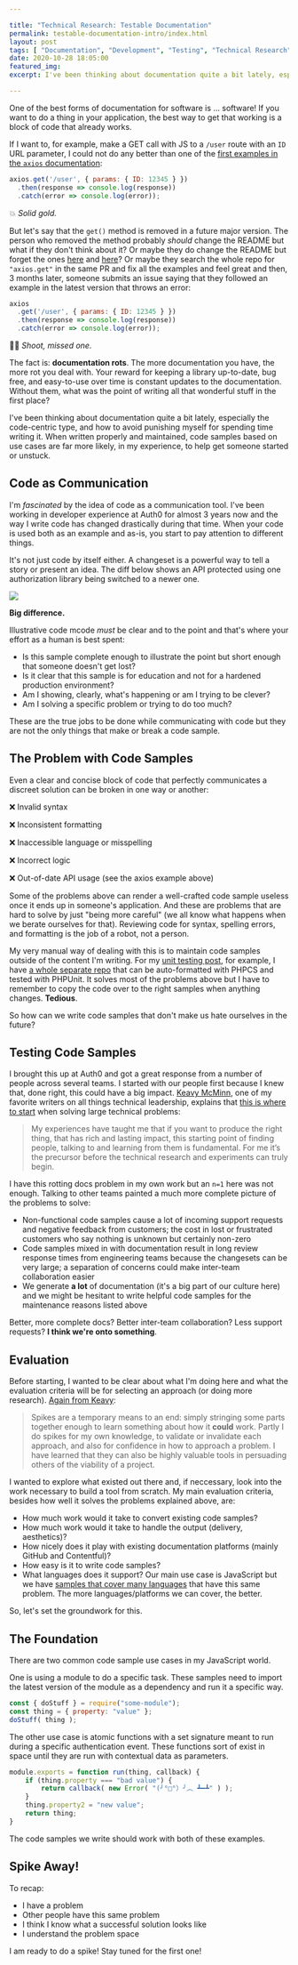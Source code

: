 ```yaml
---

title: "Technical Research: Testable Documentation"
permalink: testable-documentation-intro/index.html
layout: post
tags: [ "Documentation", "Development", "Testing", "Technical Research"]
date: 2020-10-28 18:05:00
featured_img:
excerpt: I've been thinking about documentation quite a bit lately, especially the code-centric type, and how to avoid punishing myself for spending time writing it. Here's the start of my research project to that end.

---
```


One of the best forms of documentation for software is ... software! If you want to do a thing in your application, the best way to get that working is a block of code that already works.

If I want to, for example, make a GET call with JS to a `/user` route with an `ID` URL parameter, I could not do any better than one of the [first examples in the `axios` documentation](https://github.com/axios/axios#example):

```js
axios.get('/user', { params: { ID: 12345 } })
  .then(response => console.log(response))
  .catch(error => console.log(error));
```

💥 *Solid gold.*

But let's say that the `get()` method is removed in a future major version. The person who removed the method probably *should* change the README but what if they don't think about it? Or maybe they do change the README but forget the ones [here](https://github.com/axios/axios/blob/master/examples/get/index.html#L13) and [here](https://github.com/axios/axios/blob/master/examples/all/index.html#L26-L27)? Or maybe they search the whole repo for `"axios.get"` in the same PR and fix all the examples and feel great and then, 3 months later, someone submits an issue saying that they followed an example in the latest version that throws an error:

```js
axios
  .get('/user', { params: { ID: 12345 } })
  .then(response => console.log(response))
  .catch(error => console.log(error));
```

🤦‍♂️ *Shoot, missed one.*

The fact is: **documentation rots**. The more documentation you have, the more rot you deal with. Your reward for keeping a library up-to-date, bug free, and easy-to-use over time is constant updates to the documentation. Without them, what was the point of writing all that wonderful stuff in the first place?

I've been thinking about documentation quite a bit lately, especially the code-centric type, and how to avoid punishing myself for spending time writing it. When written properly and maintained, code samples based on use cases are far more likely, in my experience, to help get someone started or unstuck.

## Code as Communication

I'm *fascinated* by the idea of code as a communication tool. I've been working in developer experience at Auth0 for almost 3 years now and the way I write code has changed drastically during that time. When your code is used both as an example and as-is, you start to pay attention to different things.

It's not just code by itself either. A changeset is a powerful way to tell a story or present an idea. The diff below shows an API protected using one authorization library being switched to a newer one.

![](/_images/2020/10/api-auth-code-sample.png)

**Big difference.**

Illustrative code mcode *must* be clear and to the point and that's where your effort as a human is best spent:

- Is this sample complete enough to illustrate the point but short enough that someone doesn't get lost?
- Is it clear that this sample is for education and not for a hardened production environment?
- Am I showing, clearly, what's happening or am I trying to be clever?
- Am I solving a specific problem or trying to do too much?

These are the true jobs to be done while communicating with code but they are not the only things that make or break a code sample.

## The Problem with Code Samples

Even a clear and concise block of code that perfectly communicates a discreet solution can be broken in one way or another:

❌ Invalid syntax

❌ Inconsistent formatting

❌ Inaccessible language or misspelling

❌ Incorrect logic

❌ Out-of-date API usage (see the axios example above)

Some of the problems above can render a well-crafted code sample useless once it ends up in someone's application. And these are problems that are hard to solve by just "being more careful" (we all know what happens when we berate ourselves for that). Reviewing code for syntax, spelling errors, and formatting is the job of a robot, not a person.

My very manual way of dealing with this is to maintain code samples outside of the content I'm writing. For my [unit testing post](/wordpress-unit-testing-techniques/), for example, I have [a whole separate repo](https://github.com/joshcanhelp/wp-test-plugin/) that can be auto-formatted with PHPCS and tested with PHPUnit. It solves most of the problems above but I have to remember to copy the code over to the right samples when anything changes. **Tedious**.

So how can we write code samples that don't make us hate ourselves in the future?

## Testing Code Samples

I brought this up at Auth0 and got a great response from a number of people across several teams. I started with our people first because I knew that, done right, this could have a big impact. [Keavy McMinn](https://keavy.com/work/where-to-start/), one of my favorite writers on all things technical leadership, explains that [this is where to start](https://keavy.com/work/where-to-start/) when solving large technical problems:

> My experiences have taught me that if you want to produce the right thing, that has rich and lasting impact, this starting point of finding people, talking to and learning from them is fundamental. For me it’s the precursor before the technical research and experiments can truly begin.

I have this rotting docs problem in my own work but an `n=1` here was not enough. Talking to other teams painted a much more complete picture of the problems to solve:

- Non-functional code samples cause a lot of incoming support requests and negative feedback from customers; the cost in lost or frustrated customers who say nothing is unknown but certainly non-zero
- Code samples mixed in with documentation result in long review response times from engineering teams because the changesets can be very large; a separation of concerns could make inter-team collaboration easier
- We generate **a lot** of documentation (it's a big part of our culture here) and we might be hesitant to write helpful code samples for the maintenance reasons listed above

Better, more complete docs? Better inter-team collaboration? Less support requests? **I think we're onto something**.

## Evaluation

Before starting, I wanted to be clear about what I'm doing here and what the evaluation criteria will be for selecting an approach (or doing more research). [Again from Keavy](https://keavy.com/work/technical-preparation/):

> Spikes are a temporary means to an end: simply stringing some parts together enough to learn something about how it **could** work. Partly I do spikes for my own knowledge, to validate or invalidate each approach, and also for confidence in how to approach a problem. I have learned that they can also be highly valuable tools in persuading others of the viability of a project.

I wanted to explore what existed out there and, if neccessary, look into the work necessary to build a tool from scratch. My main evaluation criteria, besides how well it solves the problems explained above, are:

- How much work would it take to convert existing code samples?
- How much work would it take to handle the output (delivery, aesthetics)?
- How nicely does it play with existing documentation platforms (mainly GitHub and Contentful)?
- How easy is it to write code samples?
- What languages does it support? Our main use case is JavaScript but we have [samples that cover many languages](https://auth0.com/docs/quickstarts) that have this same problem. The more languages/platforms we can cover, the better. 

So, let's set the groundwork for this.

## The Foundation

There are two common code sample use cases in my JavaScript world.

One is using a module to do a specific task. These samples need to import the latest version of the module as a dependency and run it a specific way.

```js
const { doStuff } = require("some-module");
const thing = { property: "value" };
doStuff( thing );
```

The other use case is atomic functions with a set signature meant to run during a specific authentication event. These functions sort of exist in space until they are run with contextual data as parameters.

```js
module.exports = function run(thing, callback) {
	if (thing.property === "bad value") {
		return callback( new Error( "(╯°□°）╯︵ ┻━┻" ) );
	}
	thing.property2 = "new value";
	return thing;
}
```

The code samples we write should work with both of these examples. 

## Spike Away!

To recap:

- I have a problem
- Other people have this same problem
- I think I know what a successful solution looks like
- I understand the problem space

I am ready to do a spike! Stay tuned for the first one!



